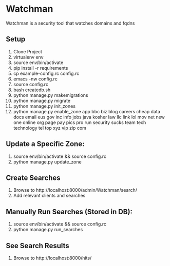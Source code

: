 # Watchman

Watchman is a security tool that watches domains and fqdns

## Setup

1. Clone Project
2. virtualenv env
3. source env/bin/activate
4. pip install -r requirements
5. cp example-config.rc config.rc
6. emacs -nw config.rc
7. source config.rc
8. bash createdb.sh
9. python manage.py makemigrations
9. python manage.py migrate
10. python manage.py init_zones
11. python manage.py enable_zone app bbc biz blog careers cheap data docs email eus gov inc info jobs java kosher law llc link lol mov net new one online org page pay  pics pro run security sucks team tech technology tel top xyz vip zip com



## Update a Specific Zone:
1. source env/bin/activate && source config.rc
2. python manage.py update_zone <zonename>

## Create Searches
1. Browse to http://localhost:8000/admin/Watchman/search/
2. Add relevant clients and searches
 
## Manually Run Searches (Stored in DB):
1. source env/bin/activate && source config.rc
2. python manage.py run_searches 

## See Search Results
1. Browse to http://localhost:8000/hits/

